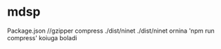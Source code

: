 # mdsp
Package.json
//gzipper compress ./dist/ninet ./dist/ninet ornina 'npm run compress' koiuga boladi
